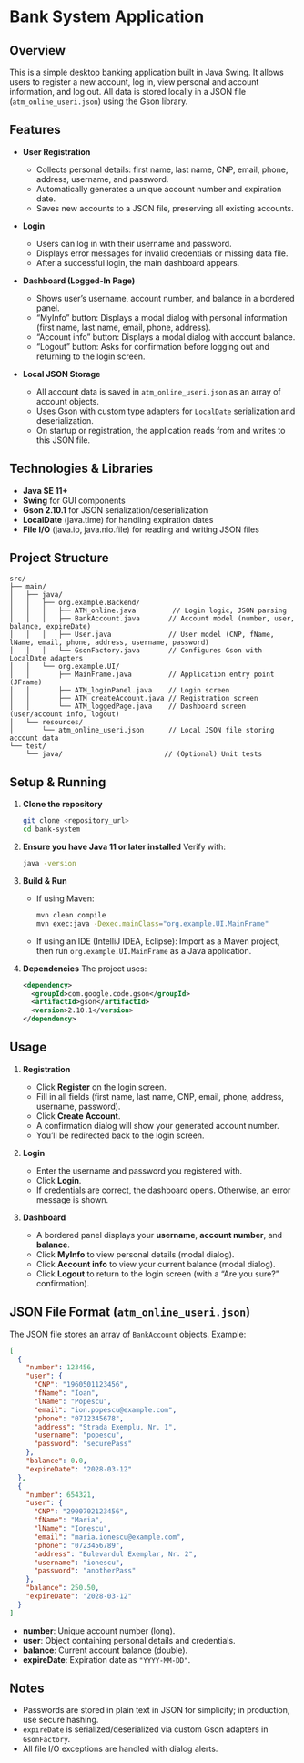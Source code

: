 # Bank System Application

## Overview

This is a simple desktop banking application built in Java Swing. It allows users to register a new account, log in, view personal and account information, and log out. All data is stored locally in a JSON file (`atm_online_useri.json`) using the Gson library.

## Features

* **User Registration**

  * Collects personal details: first name, last name, CNP, email, phone, address, username, and password.
  * Automatically generates a unique account number and expiration date.
  * Saves new accounts to a JSON file, preserving all existing accounts.

* **Login**

  * Users can log in with their username and password.
  * Displays error messages for invalid credentials or missing data file.
  * After a successful login, the main dashboard appears.

* **Dashboard (Logged-In Page)**

  * Shows user’s username, account number, and balance in a bordered panel.
  * “MyInfo” button: Displays a modal dialog with personal information (first name, last name, email, phone, address).
  * “Account info” button: Displays a modal dialog with account balance.
  * “Logout” button: Asks for confirmation before logging out and returning to the login screen.

* **Local JSON Storage**

  * All account data is saved in `atm_online_useri.json` as an array of account objects.
  * Uses Gson with custom type adapters for `LocalDate` serialization and deserialization.
  * On startup or registration, the application reads from and writes to this JSON file.

## Technologies & Libraries

* **Java SE 11+**
* **Swing** for GUI components
* **Gson 2.10.1** for JSON serialization/deserialization
* **LocalDate** (java.time) for handling expiration dates
* **File I/O** (java.io, java.nio.file) for reading and writing JSON files

## Project Structure

```
src/
├── main/
│   ├── java/
│   │   ├── org.example.Backend/
│   │   │   ├── ATM_online.java         // Login logic, JSON parsing
│   │   │   ├── BankAccount.java       // Account model (number, user, balance, expireDate)
│   │   │   ├── User.java              // User model (CNP, fName, lName, email, phone, address, username, password)
│   │   │   └── GsonFactory.java       // Configures Gson with LocalDate adapters
│   │   └── org.example.UI/
│   │       ├── MainFrame.java         // Application entry point (JFrame)
│   │       ├── ATM_loginPanel.java    // Login screen
│   │       ├── ATM_createAccount.java // Registration screen
│   │       └── ATM_loggedPage.java    // Dashboard screen (user/account info, logout)
│   └── resources/
│       └── atm_online_useri.json      // Local JSON file storing account data
└── test/
    └── java/                         // (Optional) Unit tests
```

## Setup & Running

1. **Clone the repository**

   ```bash
   git clone <repository_url>
   cd bank-system
   ```

2. **Ensure you have Java 11 or later installed**
   Verify with:

   ```bash
   java -version
   ```

3. **Build & Run**

   * If using Maven:

     ```bash
     mvn clean compile
     mvn exec:java -Dexec.mainClass="org.example.UI.MainFrame"
     ```
   * If using an IDE (IntelliJ IDEA, Eclipse):
     Import as a Maven project, then run `org.example.UI.MainFrame` as a Java application.

4. **Dependencies**
   The project uses:

   ```xml
   <dependency>
     <groupId>com.google.code.gson</groupId>
     <artifactId>gson</artifactId>
     <version>2.10.1</version>
   </dependency>
   ```

## Usage

1. **Registration**

   * Click **Register** on the login screen.
   * Fill in all fields (first name, last name, CNP, email, phone, address, username, password).
   * Click **Create Account**.
   * A confirmation dialog will show your generated account number.
   * You’ll be redirected back to the login screen.

2. **Login**

   * Enter the username and password you registered with.
   * Click **Login**.
   * If credentials are correct, the dashboard opens. Otherwise, an error message is shown.

3. **Dashboard**

   * A bordered panel displays your **username**, **account number**, and **balance**.
   * Click **MyInfo** to view personal details (modal dialog).
   * Click **Account info** to view your current balance (modal dialog).
   * Click **Logout** to return to the login screen (with a “Are you sure?” confirmation).

## JSON File Format (`atm_online_useri.json`)

The JSON file stores an array of `BankAccount` objects. Example:

```json
[
  {
    "number": 123456,
    "user": {
      "CNP": "1960501123456",
      "fName": "Ioan",
      "lName": "Popescu",
      "email": "ion.popescu@example.com",
      "phone": "0712345678",
      "address": "Strada Exemplu, Nr. 1",
      "username": "popescu",
      "password": "securePass"
    },
    "balance": 0.0,
    "expireDate": "2028-03-12"
  },
  {
    "number": 654321,
    "user": {
      "CNP": "2900702123456",
      "fName": "Maria",
      "lName": "Ionescu",
      "email": "maria.ionescu@example.com",
      "phone": "0723456789",
      "address": "Bulevardul Exemplar, Nr. 2",
      "username": "ionescu",
      "password": "anotherPass"
    },
    "balance": 250.50,
    "expireDate": "2028-03-12"
  }
]
```

* **number**: Unique account number (long).
* **user**: Object containing personal details and credentials.
* **balance**: Current account balance (double).
* **expireDate**: Expiration date as `"YYYY-MM-DD"`.

## Notes

* Passwords are stored in plain text in JSON for simplicity; in production, use secure hashing.
* `expireDate` is serialized/deserialized via custom Gson adapters in `GsonFactory`.
* All file I/O exceptions are handled with dialog alerts.

